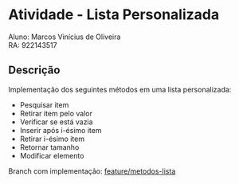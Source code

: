 # Atividade - Lista Personalizada

Aluno: Marcos Vinícius de Oliveira  
RA: 922143517

## Descrição
Implementação dos seguintes métodos em uma lista personalizada:

- Pesquisar item
- Retirar item pelo valor
- Verificar se está vazia
- Inserir após i-ésimo item
- Retirar i-ésimo item
- Retornar tamanho
- Modificar elemento

Branch com implementação: [feature/metodos-lista]()
